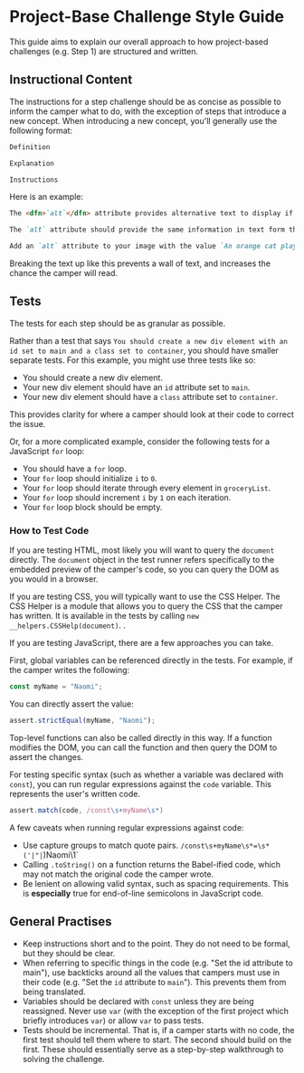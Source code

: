 # Project-Base Challenge Style Guide

This guide aims to explain our overall approach to how project-based challenges (e.g. Step 1) are structured and written.

## Instructional Content

The instructions for a step challenge should be as concise as possible to inform the camper what to do, with the exception of steps that introduce a new concept. When introducing a new concept, you'll generally use the following format:

```md
Definition

Explanation

Instructions
```

Here is an example:

```md
The <dfn>`alt`</dfn> attribute provides alternative text to display if the image fails to load, or to be read to assistive technology.

The `alt` attribute should provide the same information in text form that a user would get if they visually saw the image.

Add an `alt` attribute to your image with the value `An orange cat playing with a string`.
```

Breaking the text up like this prevents a wall of text, and increases the chance the camper will read.

## Tests

The tests for each step should be as granular as possible.

Rather than a test that says `You should create a new div element with an id set to main and a class set to container`, you should have smaller separate tests. For this example, you might use three tests like so:

- You should create a new div element.
- Your new div element should have an `id` attribute set to `main`.
- Your new div element should have a `class` attribute set to `container`.

This provides clarity for where a camper should look at their code to correct the issue.

Or, for a more complicated example, consider the following tests for a JavaScript `for` loop:

- You should have a `for` loop.
- Your `for` loop should initialize `i` to `0`.
- Your `for` loop should iterate through every element in `groceryList`.
- Your `for` loop should increment `i` by `1` on each iteration.
- Your `for` loop block should be empty.

### How to Test Code

If you are testing HTML, most likely you will want to query the `document` directly. The `document` object in the test runner refers specifically to the embedded preview of the camper's code, so you can query the DOM as you would in a browser.

If you are testing CSS, you will typically want to use the CSS Helper. The CSS Helper is a module that allows you to query the CSS that the camper has written. It is available in the tests by calling `new __helpers.CSSHelp(document)`. <!-- TODO: separate docs for curriculum helper-->.

If you are testing JavaScript, there are a few approaches you can take.

First, global variables can be referenced directly in the tests. For example, if the camper writes the following:

```js
const myName = "Naomi";
```

You can directly assert the value:

```js
assert.strictEqual(myName, "Naomi");
```

Top-level functions can also be called directly in this way. If a function modifies the DOM, you can call the function and then query the DOM to assert the changes.

For testing specific syntax (such as whether a variable was declared with `const`), you can run regular expressions against the `code` variable. This represents the user's written code.

```js
assert.match(code, /const\s+myName\s*)
```

A few caveats when running regular expressions against code:

- Use capture groups to match quote pairs. `/const\s+myName\s*=\s*('|"|`)Naomi\1`
- Calling `.toString()` on a function returns the Babel-ified code, which may not match the original code the camper wrote.
- Be lenient on allowing valid syntax, such as spacing requirements. This is **especially** true for end-of-line semicolons in JavaScript code.

## General Practises

- Keep instructions short and to the point. They do not need to be formal, but they should be clear.
- When referring to specific things in the code (e.g. "Set the id attribute to main"), use backticks around all the values that campers must use in their code (e.g. "Set the `id` attribute to `main`"). This prevents them from being translated.
- Variables should be declared with `const` unless they are being reassigned. Never use `var` (with the exception of the first project which briefly introduces `var`) or allow `var` to pass tests.
- Tests should be incremental. That is, if a camper starts with no code, the first test should tell them where to start. The second should build on the first. These should essentially serve as a step-by-step walkthrough to solving the challenge.